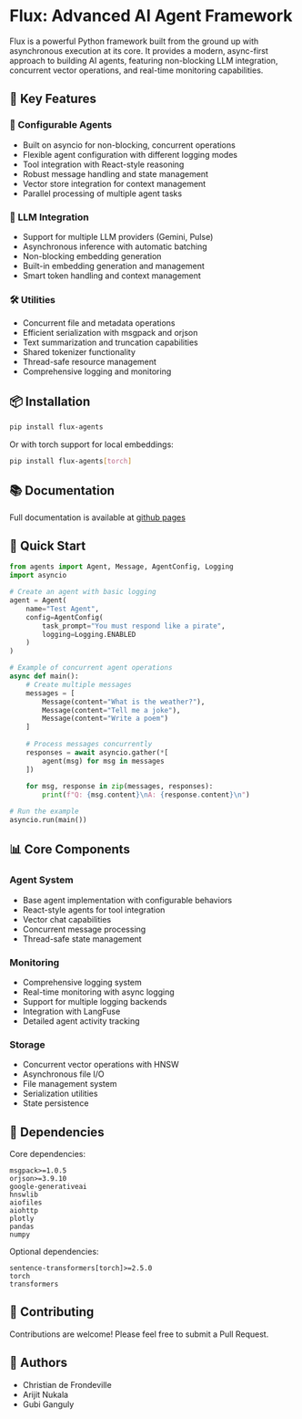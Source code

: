 # Flux: Advanced AI Agent Framework

Flux is a powerful Python framework built from the ground up with asynchronous execution at its core. It provides a modern, async-first approach to building AI agents, featuring non-blocking LLM integration, concurrent vector operations, and real-time monitoring capabilities.

## 🌟 Key Features

### 🤖 Configurable Agents
- Built on asyncio for non-blocking, concurrent operations
- Flexible agent configuration with different logging modes
- Tool integration with React-style reasoning
- Robust message handling and state management
- Vector store integration for context management
- Parallel processing of multiple agent tasks

### 🧠 LLM Integration
- Support for multiple LLM providers (Gemini, Pulse)
- Asynchronous inference with automatic batching
- Non-blocking embedding generation
- Built-in embedding generation and management
- Smart token handling and context management

### 🛠️ Utilities
- Concurrent file and metadata operations
- Efficient serialization with msgpack and orjson
- Text summarization and truncation capabilities
- Shared tokenizer functionality
- Thread-safe resource management
- Comprehensive logging and monitoring

## 📦 Installation

```bash
pip install flux-agents
```

Or with torch support for local embeddings:
```bash
pip install flux-agents[torch]
```

## 📚 Documentation

Full documentation is available at [github pages](https://tiger1def.github.io/Flux/)

## 🚀 Quick Start

```python
from agents import Agent, Message, AgentConfig, Logging
import asyncio

# Create an agent with basic logging
agent = Agent(
    name="Test Agent",
    config=AgentConfig(
        task_prompt="You must respond like a pirate",
        logging=Logging.ENABLED
    )
)

# Example of concurrent agent operations
async def main():
    # Create multiple messages
    messages = [
        Message(content="What is the weather?"),
        Message(content="Tell me a joke"),
        Message(content="Write a poem")
    ]
    
    # Process messages concurrently
    responses = await asyncio.gather(*[
        agent(msg) for msg in messages
    ])
    
    for msg, response in zip(messages, responses):
        print(f"Q: {msg.content}\nA: {response.content}\n")

# Run the example
asyncio.run(main())
```

## 📊 Core Components

### Agent System
- Base agent implementation with configurable behaviors
- React-style agents for tool integration
- Vector chat capabilities
- Concurrent message processing
- Thread-safe state management

### Monitoring
- Comprehensive logging system
- Real-time monitoring with async logging
- Support for multiple logging backends
- Integration with LangFuse
- Detailed agent activity tracking

### Storage
- Concurrent vector operations with HNSW
- Asynchronous file I/O
- File management system
- Serialization utilities
- State persistence

## 🔧 Dependencies

Core dependencies:
```
msgpack>=1.0.5
orjson>=3.9.10
google-generativeai
hnswlib
aiofiles
aiohttp
plotly
pandas
numpy
```

Optional dependencies:
```
sentence-transformers[torch]>=2.5.0
torch
transformers
```

## 🤝 Contributing

Contributions are welcome! Please feel free to submit a Pull Request.

## 👥 Authors

- Christian de Frondeville
- Arijit Nukala
- Gubi Ganguly
